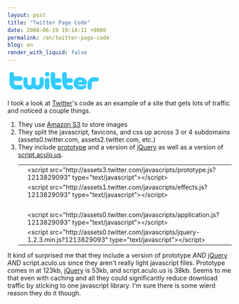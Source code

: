 ```yaml
---
layout: post
title: "Twitter Page Code"
date: 2008-06-19 19:14:11 +0000
permalink: /en/twitter-page-code
blog: en
render_with_liquid: false
---
```


<!-- textlint-disable rousseau -->

<p><img src="/assets/images/gallery/twitter.png" alt="Twitter" /></p>
<p>I took a look at <a href="http://www.twitter.com/" title="Twitter">Twitter</a>'s code as an example of a site that gets lots of traffic and noticed a couple things.</p>
<ol>
<li>They use <a href="http://www.amazon.com/gp/browse.html?node=16427261">Amazon S3</a> to store images</li>
<li>They split the javascript, favicons, and css up across 3 or 4 subdomains (assets0.twitter.com, assets2.twitter.com, etc.)</li>
<li>They include <a href="http://www.prototypejs.org/">prototype</a> and a version of <a href="http://jquery.com/">jQuery</a> as well as a version of <a href="http://script.aculo.us/">script.aculo.us</a>.<div class="codeblock amc_html amc_short"><table><tr class="amc_code_odd"><td class="amc_line"><div class="amc1"></div></td><td>&lt;script src=&quot;http://assets3.twitter.com/javascripts/prototype.js?1213829093&quot; type=&quot;text/javascript&quot;&gt;&lt;/script&gt;<br />
</td></tr><tr class="amc_code_even"><td class="amc_line"><div class="amc2"></div></td><td>&lt;script src=&quot;http://assets1.twitter.com/javascripts/effects.js?1213829093&quot; type=&quot;text/javascript&quot;&gt;&lt;/script&gt;<br />
</td></tr><tr class="amc_code_odd"><td class="amc_line"><div class="amc3"></div></td><td><br />
</td></tr><tr class="amc_code_even"><td class="amc_line"><div class="amc4"></div></td><td>&lt;script src=&quot;http://assets0.twitter.com/javascripts/application.js?1213829093&quot; type=&quot;text/javascript&quot;&gt;&lt;/script&gt;<br />
</td></tr><tr class="amc_code_odd"><td class="amc_line"><div class="amc5"></div></td><td>&lt;script src=&quot;http://assets0.twitter.com/javascripts/jquery-1.2.3.min.js?1213829093&quot; type=&quot;text/javascript&quot;&gt;&lt;/script&gt;</td></tr></table></div></li>
</ol>

<p>It kind of surprised me that they include a version of prototype <em>AND</em> <a href="http://jquery.com/" title="jQuery">jQuery</a> <em>AND</em> script.aculo.us since they aren't really light javascript files. Prototype comes in at 123kb, <a href="http://jquery.com/" title="jQuery">jQuery</a> is 53kb, and script.aculo.us is 38kb. Seems to me that even with caching and all they could significantly reduce download traffic by sticking to one javascript library. I'm sure there is some wierd reason they do it though.</p>

<!-- textlint-enable rousseau -->

